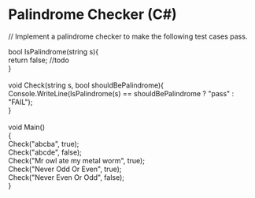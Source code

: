# Palindrome Checker (C#)

// Implement a palindrome checker to make the following test cases pass.
 
bool IsPalindrome(string s){ <br>
    return false; //todo<br>
}<br>
<br> 
void Check(string s, bool shouldBePalindrome){<br>
    Console.WriteLine(IsPalindrome(s) == shouldBePalindrome ? "pass" : "FAIL"); <br> 
}<br>
<br>
void Main()<br>
{<br>
    Check("abcba", true);<br>
    Check("abcde", false);<br>
    Check("Mr owl ate my metal worm", true);<br>
    Check("Never Odd Or Even", true);<br>
    Check("Never Even Or Odd", false);<br>
}<br>